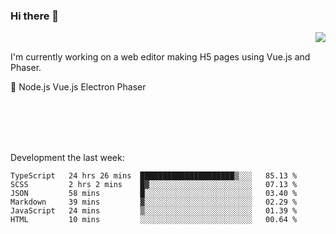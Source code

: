 ### Hi there 👋

<img align="right" src="https://github-readme-stats.vercel.app/api?username=jasonpanggo"/>

<br>
<p align="left">
I'm currently working on a web editor making H5 pages using Vue.js and Phaser.
</p>
<p align="left">
📖 Node.js Vue.js Electron Phaser
</p>
<br>
<br>
<br>
<br>

Development the last week:
<!--START_SECTION:waka-->

```text
TypeScript   24 hrs 26 mins  █████████████████████▒░░░   85.13 %
SCSS         2 hrs 2 mins    █▓░░░░░░░░░░░░░░░░░░░░░░░   07.13 %
JSON         58 mins         █░░░░░░░░░░░░░░░░░░░░░░░░   03.40 %
Markdown     39 mins         ▓░░░░░░░░░░░░░░░░░░░░░░░░   02.29 %
JavaScript   24 mins         ▒░░░░░░░░░░░░░░░░░░░░░░░░   01.39 %
HTML         10 mins         ░░░░░░░░░░░░░░░░░░░░░░░░░   00.64 %
```

<!--END_SECTION:waka-->

<!--
**JASONPANGGO/jasonpanggo** is a ✨ _special_ ✨ repository because its `README.md` (this file) appears on your GitHub profile.

Here are some ideas to get you started:

- 🔭 I’m currently working on ...
- 🌱 I’m currently learning ...
- 👯 I’m looking to collaborate on ...
- 🤔 I’m looking for help with ...
- 💬 Ask me about ...
- 📫 How to reach me: ...
- 😄 Pronouns: ...
- ⚡ Fun fact: ...
-->
